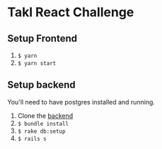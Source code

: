 # Takl React Challenge

## Setup Frontend

1. `$ yarn`
2. `$ yarn start`

## Setup backend

You'll need to have postgres installed and running.

1. Clone the [backend](https://github.com/Takl/takl-react-challenge-backend)
2. `$ bundle install`
3. `$ rake db:setup`
4. `$ rails s`
